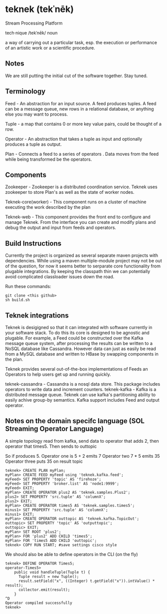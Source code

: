 teknek (tekˈnēk)
=========

Stream Processing Platform

tech·nique
/tekˈnēk/
noun

a way of carrying out a particular task, esp. the execution or performance of an artistic work or a scientific procedure.

Notes
-----
We are still putting the initial cut of the software together.  Stay tuned.

Terminology
-----

Feed - An abstraction for an input source. A feed produces tuples. A feed can be a message queue, new rows in a relational database, or anything else you may want to process.

Tuple - a map that contains 0 or more key value pairs, could be thought of a row.

Operator - An abstraction that takes a tuple as input and optionally produces a tuple as output.

Plan - Connects a feed to a series of operators . Data moves from the feed while being transformed be the operators.

Components
----
Zookeeper - Zookeeper is a distributed coordination service. Teknek uses zookeeper to store Plan's as well as the state of worker nodes.

Teknek-core(worker) - This component runs on a cluster of machine executing the work described by the plan

Teknek-web - This component provides the front end to configure and manage Teknek. From the interface you can create and modify plans and debug the output and input from feeds and operators.

Build Instructions
----
Currently the project is organized as several separate maven projects with dependencies. While using a maven multiple-module project may not be out of the question, for now it seems better to serparate core functionality from plugable integrations. By keeping the classpath thin we can potentially avoid
complicated classloader issues down the road.

Run these commands:

    git clone <this github>
    sh build.sh


Teknek integrations
----

Teknek is desigigned so that it can integrated with software currently in your software stack. To do this its core is designed to be agnostic and plugable. For example, a Feed could be constructed over the Kafka message queue system, after processing the results can be written to a NoSQL database like Cassandra. However data can just as easily be read from a MySQL database and written to HBase by swapping components in the plan.

Teknek provides several out-of-the-box implementations of Feeds an Operators to help users get up and running quickly. 

teknek-cassandra - Cassandra is a nosql data store. This package includes operators to write data and increment counters.
teknek-kafka - Kafka is a distributed message queue. Teknek can use kafka's partitioning ability to easily achive group-by semantics. Kafka support includes Feed and output operator.

Notes on the domain specifc language (SOL Streaming Operator Language)
-----

A simple topology read from kafka, send data to operator 
that adds 2, then operator that times5. Then sends to outtopic

So if produces 5.
Operator one is 5 + 2 emits 7
Operator two 7 * 5 emits 35
Operator three puts 35 on result topic 

    teknek> CREATE PLAN myPlan;
    myPlan> CREATE FEED myFeed using 'teknek.kafka.feed';
    myFeed> SET PROPERTY 'topic' AS 'firehoze';
    myFeed> SET PROPERTY 'broker.list' AS 'node1:9999';
    myFeed> EXIT;
    myPlan> CREATE OPERATOR plus2 AS 'teknek.samples.Plus2';
    plus2> SET PROPERTY 'src.tuple' AS 'columnX';
    plus2> EXIT;
    myPlan> CREATE OPERATOR times5 AS 'teknek.samples.times5';
    minus1> SET PROPERTY 'src.tuple' AS 'columnX';
    minus1> EXIT;
    myPlan> CREATE OPERATOR outtopic AS 'teknek.kafka.TopicOut';
    outtopic> SET PROPERTY 'topic' AS 'outputtopic';
    outtopic> EXIT; 
    myPlan> SET ROOT 'plus2';
    myPlan> FOR 'plus2' ADD CHILD 'times5'; 
    myPlan> FOR 'times5 ADD CHILD 'outtopic';
    teknek> COPY RUN START; #save settings cisco style

We should also be able to define operators in the CLI (on the fly)

    teknek> DEFINE OPERATOR Times5;
    operator-Times5> 
        public void handleTuple(Tuple t) {
          Tuple result = new Tuple();
          result.setField("x", ((Integer) t.getField("x")).intValue() * result);
          collector.emit(result);
        }
    ^D
    Operator compiled successfully
    teknek> 
  
